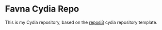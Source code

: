 # Favna Cydia Repo

This is my Cydia repository, based on the [reposi3](https://github.com/supermamon/Reposi3) cydia repository template.